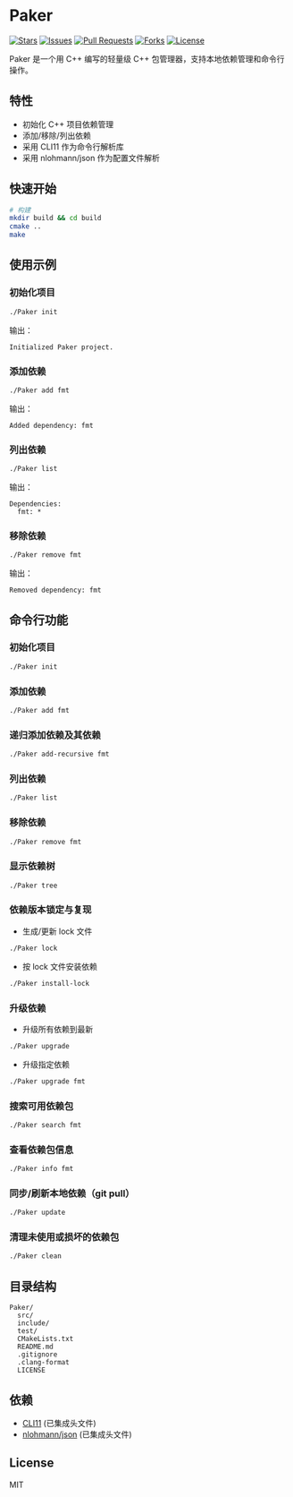 # Paker

<!-- GitHub Badges -->
<p align="left">
  <a href="https://github.com/Cyxuan0311/Paker.git/stargazers"><img src="https://img.shields.io/github/stars/Cyxuan0311/Paker?style=social" alt="Stars"></a>
  <a href="https://github.com/Cyxuan0311/Paker/issues"><img src="https://img.shields.io/github/issues/Cyxuan0311/Paker" alt="Issues"></a>
  <a href="https://github.com/Cyxuan0311/Paker/pulls"><img src="https://img.shields.io/github/issues-pr/Cyxuan0311/Paker" alt="Pull Requests"></a>
  <a href="https://github.com/Cyxuan0311/Paker/network/members"><img src="https://img.shields.io/github/forks/Cyxuan0311/Paker?style=social" alt="Forks"></a>
  <a href="https://github.com/Cyxuan0311/Paker/blob/main/LICENSE"><img src="https://img.shields.io/github/license/Cyxuan0311/Paker" alt="License"></a>
</p>

Paker 是一个用 C++ 编写的轻量级 C++ 包管理器，支持本地依赖管理和命令行操作。

## 特性
- 初始化 C++ 项目依赖管理
- 添加/移除/列出依赖
- 采用 CLI11 作为命令行解析库
- 采用 nlohmann/json 作为配置文件解析

## 快速开始

```bash
# 构建
mkdir build && cd build
cmake ..
make
```

## 使用示例

### 初始化项目
```bash
./Paker init
```
输出：
```
Initialized Paker project.
```

### 添加依赖
```bash
./Paker add fmt
```
输出：
```
Added dependency: fmt
```

### 列出依赖
```bash
./Paker list
```
输出：
```
Dependencies:
  fmt: *
```

### 移除依赖
```bash
./Paker remove fmt
```
输出：
```
Removed dependency: fmt
```

## 命令行功能

### 初始化项目
```bash
./Paker init
```

### 添加依赖
```bash
./Paker add fmt
```

### 递归添加依赖及其依赖
```bash
./Paker add-recursive fmt
```

### 列出依赖
```bash
./Paker list
```

### 移除依赖
```bash
./Paker remove fmt
```

### 显示依赖树
```bash
./Paker tree
```

### 依赖版本锁定与复现
- 生成/更新 lock 文件
```bash
./Paker lock
```
- 按 lock 文件安装依赖
```bash
./Paker install-lock
```

### 升级依赖
- 升级所有依赖到最新
```bash
./Paker upgrade
```
- 升级指定依赖
```bash
./Paker upgrade fmt
```

### 搜索可用依赖包
```bash
./Paker search fmt
```

### 查看依赖包信息
```bash
./Paker info fmt
```

### 同步/刷新本地依赖（git pull）
```bash
./Paker update
```

### 清理未使用或损坏的依赖包
```bash
./Paker clean
```

## 目录结构
```
Paker/
  src/
  include/
  test/
  CMakeLists.txt
  README.md
  .gitignore
  .clang-format
  LICENSE
```

## 依赖
- [CLI11](https://github.com/CLIUtils/CLI11) (已集成头文件)
- [nlohmann/json](https://github.com/nlohmann/json) (已集成头文件)

## License
MIT 